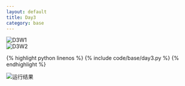 ```yaml
---
layout: default
title: Day3
category: base
---
```


![D3W1](https://raw.gitmirror.com/102300671/image/main/pydevbase/base/D3W1.png)  
![D3W2](https://raw.gitmirror.com/102300671/image/main/pydevbase/base/D3W2.png)  

{% highlight python linenos %}
{% include code/base/day3.py %}
{% endhighlight %}

![运行结果](https://raw.gitmirror.com/102300671/image/main/pydevbase/base/D3A.png)
